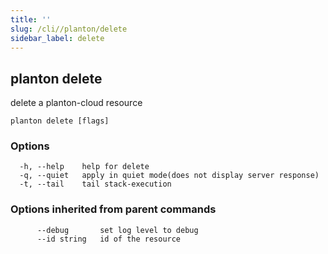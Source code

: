 ```yaml
---
title: ''
slug: /cli//planton/delete
sidebar_label: delete
---
```

## planton delete

delete a planton-cloud resource

```
planton delete [flags]
```

### Options

```
  -h, --help    help for delete
  -q, --quiet   apply in quiet mode(does not display server response)
  -t, --tail    tail stack-execution
```

### Options inherited from parent commands

```
      --debug       set log level to debug
      --id string   id of the resource
```

